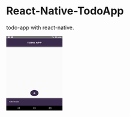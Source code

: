 # React-Native-TodoApp
todo-app with react-native.

<section data-markdown>
  <img src="./screenshots/Screenshot_1.png" width=150px height=200px/>
</section>


